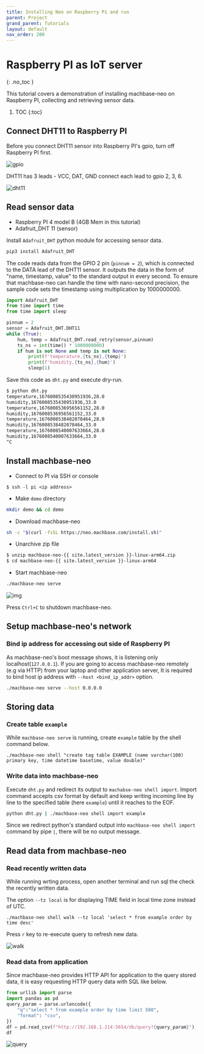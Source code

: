 ```yaml
---
title: Installing Neo on Raspberry Pi and run
parent: Project
grand_parent: Tutorials
layout: default
nav_order: 200
---
```


# Raspberry PI as IoT server
{: .no_toc }

This tutorial covers a demonstration of installing machbase-neo on Raspberry PI, collecting and retrieving sensor data.


1. TOC
{:toc}

## Connect DHT11 to Raspberry PI

Before you connect DHT11 sensor into Raspberry PI's gpio, turn off Raspberry PI first.

![gpio](/assets/img/raspi4-gpio.jpg)

DHT11 has 3 leads - VCC, DAT, GND connect each lead to gpio 2, 3, 6.

![dht11](/assets/img/dht11.png)



## Read sensor data

- Raspberry PI 4 model B (4GB Mem in this tutorial)
- Adafruit_DHT 11 (sensor)

Install `Adafruit_DHT` python module for accessing sensor data.

```sh
pip3 install Adafruit_DHT
```

The code reads data from the GPIO 2 pin (`pinnum = 2`), which is connected to the DATA lead of the DHT11 sensor.
It outputs the data in the form of "name, timestamp, value" to the standard output in every second.
To ensure that machbase-neo can handle the time with nano-second precision,
the sample code sets the timestamp using multiplication by 1000000000.

```py
import Adafruit_DHT
from time import time
from time import sleep

pinnum = 2
sensor = Adafruit_DHT.DHT11
while (True):
    hum, temp = Adafruit_DHT.read_retry(sensor,pinnum)
    ts_ns = int(time() * 1000000000)
    if hum is not None and temp is not None:
        print(f'temperature,{ts_ns},{temp}')
        print(f'humidity,{ts_ns},{hum}')
        sleep(1)
```

Save this code as `dht.py` and execute dry-run.

```sh
$ python dht.py
temperature,1676008535430951936,28.0
humidity,1676008535430951936,33.0
temperature,1676008536956561152,28.0
humidity,1676008536956561152,33.0
temperature,1676008538482078464,28.0
humidity,1676008538482078464,33.0
temperature,1676008540007633664,28.0
humidity,1676008540007633664,33.0
^C
```

## Install machbase-neo

- Connect to PI via SSH or console

```
$ ssh -l pi <ip address>
```

- Make `demo` directory

```sh
mkdir demo && cd demo
```

- Download machbase-neo

```sh
sh -c "$(curl -fsSL https://neo.machbase.com/install.sh)"
```

- Unarchive zip file

```sh
$ unzip machbase-neo-{{ site.latest_version }}-linux-arm64.zip
$ cd machbase-neo-{{ site.latest_version }}-linux-arm64
```

- Start machbase-neo

```sh
./machbase-neo serve
```

![img](/assets/img/raspi-install.gif)


Press `Ctrl+C` to shutdown machbase-neo.

## Setup machbase-neo's network

### Bind ip address for accessing out side of Raspberry PI

As machbase-neo's boot message shows, it is listening only localhost(`127.0.0.1`).
If you are going to access machbase-neo remotely (e.g via HTTP) from your laptop and other application server,
It is required to bind host ip address with `--host <bind_ip_addr>` option.

```sh
./machbase-neo serve --host 0.0.0.0
```

## Storing data

### Create table `example`

While `machbase-neo serve` is running, create `example` table by the shell command below.

```
./machbase-neo shell "create tag table EXAMPLE (name varchar(100) primary key, time datetime basetime, value double)"
```

### Write data into machbase-neo

Execute `dht.py` and redirect its output to `machabse-neo shell import`.
Import command accepts csv format by default and keep writing incoming line by line to the specified table (here `example`) until it reaches to the EOF.

```sh
python dht.py | ./machbase-neo shell import example
```

Since we redirect python's standard output into `machbase-neo shell import` command by pipe `|`, there will be no output message.

## Read data from machbase-neo

### Read recently written data

While running wrting process, open another terminal and run sql the check the recently written data.

The option `--tz local` is for displaying TIME field in local time zone instead of UTC.

```
./machbase-neo shell walk --tz local 'select * from example order by time desc'
```

Press `r` key to re-execute query to refresh new data.

![walk](/assets/img/raspi-walk.gif)


### Read data from application

Since machbase-neo provides HTTP API for application to the query stored data, it is easy requesting HTTP query data with SQL like below.

```py
from urllib import parse
import pandas as pd
query_param = parse.urlencode({
    "q":"select * from example order by time limit 500",
    "format": "csv",
})
df = pd.read_csv(f"http://192.168.1.214:5654/db/query?{query_param}")
df
```

![query](/assets/img/raspi-query.jpg)

